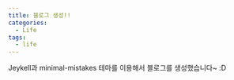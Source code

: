 ```yaml
---
title: 블로그 생성!!
categories:
  - Life
tags:
  - life
---
```


Jeykell과 minimal-mistakes 테마를 이용해서 블로그를 생성했습니다~ :D